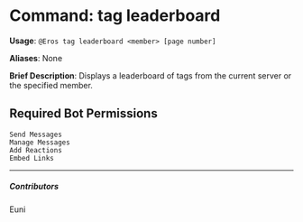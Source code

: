 # Command: tag leaderboard


**Usage**: `@Eros tag leaderboard <member> [page number]`

**Aliases**: None

**Brief Description**: Displays a leaderboard of tags from the current server or the specified member.



## Required Bot Permissions

```
Send Messages
Manage Messages
Add Reactions
Embed Links
```


---

##### Contributors


Euni
